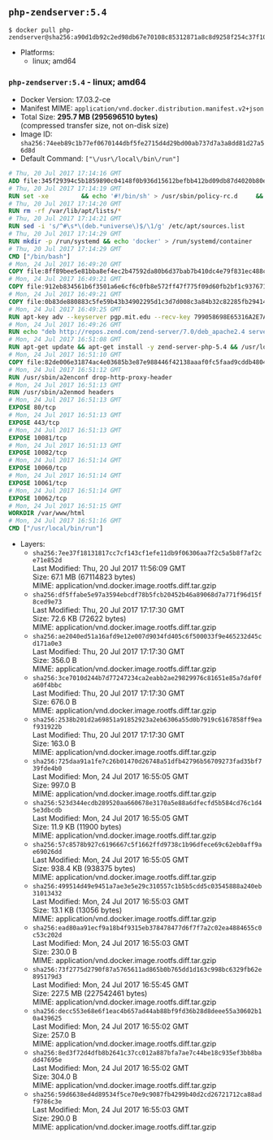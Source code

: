 ## `php-zendserver:5.4`

```console
$ docker pull php-zendserver@sha256:a90d1db92c2ed98db67e70108c85312871a8c8d9258f254c37f10546b4d96956
```

-	Platforms:
	-	linux; amd64

### `php-zendserver:5.4` - linux; amd64

-	Docker Version: 17.03.2-ce
-	Manifest MIME: `application/vnd.docker.distribution.manifest.v2+json`
-	Total Size: **295.7 MB (295696510 bytes)**  
	(compressed transfer size, not on-disk size)
-	Image ID: `sha256:74eeb89c1b77ef0670144dbf5fe2715d4d29bd00ab737d7a3a8dd81d27a56d8d`
-	Default Command: `["\/usr\/local\/bin\/run"]`

```dockerfile
# Thu, 20 Jul 2017 17:14:16 GMT
ADD file:345f29394c5b1859890c04148f0b936d15612befbb412bd09db87d4020b80ed7 in / 
# Thu, 20 Jul 2017 17:14:19 GMT
RUN set -xe 		&& echo '#!/bin/sh' > /usr/sbin/policy-rc.d 	&& echo 'exit 101' >> /usr/sbin/policy-rc.d 	&& chmod +x /usr/sbin/policy-rc.d 		&& dpkg-divert --local --rename --add /sbin/initctl 	&& cp -a /usr/sbin/policy-rc.d /sbin/initctl 	&& sed -i 's/^exit.*/exit 0/' /sbin/initctl 		&& echo 'force-unsafe-io' > /etc/dpkg/dpkg.cfg.d/docker-apt-speedup 		&& echo 'DPkg::Post-Invoke { "rm -f /var/cache/apt/archives/*.deb /var/cache/apt/archives/partial/*.deb /var/cache/apt/*.bin || true"; };' > /etc/apt/apt.conf.d/docker-clean 	&& echo 'APT::Update::Post-Invoke { "rm -f /var/cache/apt/archives/*.deb /var/cache/apt/archives/partial/*.deb /var/cache/apt/*.bin || true"; };' >> /etc/apt/apt.conf.d/docker-clean 	&& echo 'Dir::Cache::pkgcache ""; Dir::Cache::srcpkgcache "";' >> /etc/apt/apt.conf.d/docker-clean 		&& echo 'Acquire::Languages "none";' > /etc/apt/apt.conf.d/docker-no-languages 		&& echo 'Acquire::GzipIndexes "true"; Acquire::CompressionTypes::Order:: "gz";' > /etc/apt/apt.conf.d/docker-gzip-indexes 		&& echo 'Apt::AutoRemove::SuggestsImportant "false";' > /etc/apt/apt.conf.d/docker-autoremove-suggests
# Thu, 20 Jul 2017 17:14:20 GMT
RUN rm -rf /var/lib/apt/lists/*
# Thu, 20 Jul 2017 17:14:21 GMT
RUN sed -i 's/^#\s*\(deb.*universe\)$/\1/g' /etc/apt/sources.list
# Thu, 20 Jul 2017 17:14:29 GMT
RUN mkdir -p /run/systemd && echo 'docker' > /run/systemd/container
# Thu, 20 Jul 2017 17:14:29 GMT
CMD ["/bin/bash"]
# Mon, 24 Jul 2017 16:49:20 GMT
COPY file:8ff89bee5e81bba8ef4ec2b47592da80b6d37bab7b410dc4e79f831ec488c79c in /usr/local/bin/run 
# Mon, 24 Jul 2017 16:49:21 GMT
COPY file:912eb834561b6f3501a6e6cf6c0fb8e572ff47f775f09d60fb2bf1c9376719c6 in /usr/local/bin/nothing 
# Mon, 24 Jul 2017 16:49:21 GMT
COPY file:0b83de880883c5fe59b43b34902295d1c3d7d008c3a84b32c82285fb29414a96 in /usr/lib/x86_64-linux-gnu/ 
# Mon, 24 Jul 2017 16:49:25 GMT
RUN apt-key adv --keyserver pgp.mit.edu --recv-key 799058698E65316A2E7A4FF42EAE1437F7D2C623
# Mon, 24 Jul 2017 16:49:26 GMT
RUN echo "deb http://repos.zend.com/zend-server/7.0/deb_apache2.4 server non-free" >> /etc/apt/sources.list.d/zend-server.list
# Mon, 24 Jul 2017 16:51:08 GMT
RUN apt-get update && apt-get install -y zend-server-php-5.4 && /usr/local/zend/bin/zendctl.sh stop
# Mon, 24 Jul 2017 16:51:10 GMT
COPY file:82de006e31874ac4e03685b3e87e988446f42138aaaf0fc5faad9cddb48040ba in /etc/apache2/conf-available 
# Mon, 24 Jul 2017 16:51:12 GMT
RUN /usr/sbin/a2enconf drop-http-proxy-header
# Mon, 24 Jul 2017 16:51:13 GMT
RUN /usr/sbin/a2enmod headers
# Mon, 24 Jul 2017 16:51:13 GMT
EXPOSE 80/tcp
# Mon, 24 Jul 2017 16:51:13 GMT
EXPOSE 443/tcp
# Mon, 24 Jul 2017 16:51:13 GMT
EXPOSE 10081/tcp
# Mon, 24 Jul 2017 16:51:13 GMT
EXPOSE 10082/tcp
# Mon, 24 Jul 2017 16:51:14 GMT
EXPOSE 10060/tcp
# Mon, 24 Jul 2017 16:51:14 GMT
EXPOSE 10061/tcp
# Mon, 24 Jul 2017 16:51:14 GMT
EXPOSE 10062/tcp
# Mon, 24 Jul 2017 16:51:15 GMT
WORKDIR /var/www/html
# Mon, 24 Jul 2017 16:51:16 GMT
CMD ["/usr/local/bin/run"]
```

-	Layers:
	-	`sha256:7ee37f18131817cc7cf143cf1efe11db9f06306aa7f2c5a5b8f7af2ce71e852d`  
		Last Modified: Thu, 20 Jul 2017 11:56:09 GMT  
		Size: 67.1 MB (67114823 bytes)  
		MIME: application/vnd.docker.image.rootfs.diff.tar.gzip
	-	`sha256:df5ffabe5e97a3594ebcdf78b5fcb20452b46a89068d7a771f96d15f8ced9e73`  
		Last Modified: Thu, 20 Jul 2017 17:17:30 GMT  
		Size: 72.6 KB (72622 bytes)  
		MIME: application/vnd.docker.image.rootfs.diff.tar.gzip
	-	`sha256:ae2040ed51a16afd9e12e007d9034fd405c6f500033f9e465232d45cd171a0e3`  
		Last Modified: Thu, 20 Jul 2017 17:17:30 GMT  
		Size: 356.0 B  
		MIME: application/vnd.docker.image.rootfs.diff.tar.gzip
	-	`sha256:3ce7010d244b7d77247234ca2eabb2ae29829976c81651e85a7daf0fa60f4bbc`  
		Last Modified: Thu, 20 Jul 2017 17:17:30 GMT  
		Size: 676.0 B  
		MIME: application/vnd.docker.image.rootfs.diff.tar.gzip
	-	`sha256:2538b201d2a69851a91852923a2eb6306a55d0b7919c6167858ff9eaf931922b`  
		Last Modified: Thu, 20 Jul 2017 17:17:30 GMT  
		Size: 163.0 B  
		MIME: application/vnd.docker.image.rootfs.diff.tar.gzip
	-	`sha256:725daa91a1fe7c26b01470d26748a51dfb42796b56709273fad35bf739fde4b0`  
		Last Modified: Mon, 24 Jul 2017 16:55:05 GMT  
		Size: 997.0 B  
		MIME: application/vnd.docker.image.rootfs.diff.tar.gzip
	-	`sha256:523d344ecdb289520aa660678e3170a5e88a6dfecfd5b584cd76c1d45e3dbcdb`  
		Last Modified: Mon, 24 Jul 2017 16:55:05 GMT  
		Size: 11.9 KB (11900 bytes)  
		MIME: application/vnd.docker.image.rootfs.diff.tar.gzip
	-	`sha256:57c8578b927c6196667c5f1662ffd9738c1b96dfece69c62eb0aff9ae69026dd`  
		Last Modified: Mon, 24 Jul 2017 16:55:05 GMT  
		Size: 938.4 KB (938375 bytes)  
		MIME: application/vnd.docker.image.rootfs.diff.tar.gzip
	-	`sha256:499514d49e9451a7ae3e5e29c310557c1b5b5cdd5c03545888a240eb31013432`  
		Last Modified: Mon, 24 Jul 2017 16:55:03 GMT  
		Size: 13.1 KB (13056 bytes)  
		MIME: application/vnd.docker.image.rootfs.diff.tar.gzip
	-	`sha256:ead80aa91ecf9a18b4f9315eb378478477d6f7f7a2c02ea4884655c0c53c202d`  
		Last Modified: Mon, 24 Jul 2017 16:55:03 GMT  
		Size: 230.0 B  
		MIME: application/vnd.docker.image.rootfs.diff.tar.gzip
	-	`sha256:73f2775d2790f87a5765611ad865b0b765dd1d163c998bc6329fb62e895179d3`  
		Last Modified: Mon, 24 Jul 2017 16:55:45 GMT  
		Size: 227.5 MB (227542461 bytes)  
		MIME: application/vnd.docker.image.rootfs.diff.tar.gzip
	-	`sha256:decc553e68e6f1eac4b657ad44ab88bf9fd36b28d8deee55a30602b10a439625`  
		Last Modified: Mon, 24 Jul 2017 16:55:02 GMT  
		Size: 257.0 B  
		MIME: application/vnd.docker.image.rootfs.diff.tar.gzip
	-	`sha256:8ed3f72d4dfb8b2641c37cc012a887bfa7ae7c44be18c935ef3bb8badd47695e`  
		Last Modified: Mon, 24 Jul 2017 16:55:02 GMT  
		Size: 304.0 B  
		MIME: application/vnd.docker.image.rootfs.diff.tar.gzip
	-	`sha256:59d6638ed4d89534f5ce70e9c9087fb4299b40d2cd26721712ca88adf9786c3e`  
		Last Modified: Mon, 24 Jul 2017 16:55:03 GMT  
		Size: 290.0 B  
		MIME: application/vnd.docker.image.rootfs.diff.tar.gzip
